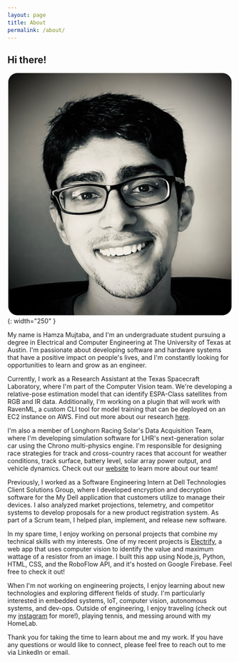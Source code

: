 ```yaml
---
layout: page
title: About
permalink: /about/
---
```


## Hi there!

![Hamza Mujtaba](/Hamza.png){: width="250" }

My name is Hamza Mujtaba, and I'm an undergraduate student pursuing a degree in Electrical and Computer Engineering at The University of Texas at Austin. I'm passionate about developing software and hardware systems that have a positive impact on people's lives, and I'm constantly looking for opportunities to learn and grow as an engineer.

Currently, I work as a Research Assistant at the Texas Spacecraft Laboratory, where I'm part of the Computer Vision team. We're developing a relative-pose estimation model that can identify ESPA-Class satellites from RGB and IR data. Additionally, I'm working on a plugin that will work with RavenML, a custom CLI tool for model training that can be deployed on an EC2 instance on AWS. Find out more about our research [here](https://sites.utexas.edu/tsl/).

I'm also a member of Longhorn Racing Solar's Data Acquisition Team, where I'm developing simulation software for LHR's next-generation solar car using the Chrono multi-physics engine. I'm responsible for designing race strategies for track and cross-country races that account for weather conditions, track surface, battery level, solar array power output, and vehicle dynamics. Check out our [website](https://www.longhornracing.org/solar-vehicle) to learn more about our team!

Previously, I worked as a Software Engineering Intern at Dell Technologies Client Solutions Group, where I developed encryption and decryption software for the My Dell application that customers utilize to manage their devices. I also analyzed market projections, telemetry, and competitor systems to develop proposals for a new product registration system. As part of a Scrum team, I helped plan, implement, and release new software.

In my spare time, I enjoy working on personal projects that combine my technical skills with my interests. One of my recent projects is [Electrify](https://electrify-e4305.web.app), a web app that uses computer vision to identify the value and maximum wattage of a resistor from an image. I built this app using Node.js, Python, HTML, CSS, and the RoboFlow API, and it's hosted on Google Firebase. Feel free to check it out!

When I'm not working on engineering projects, I enjoy learning about new technologies and exploring different fields of study. I'm particularly interested in embedded systems, IoT, computer vision, autonomous systems, and dev-ops. Outside of engineering, I enjoy traveling (check out my [instagram](https://www.instagram.com/mujpics/) for more!), playing tennis, and messing around with my HomeLab.

Thank you for taking the time to learn about me and my work. If you have any questions or would like to connect, please feel free to reach out to me via LinkedIn or email.
